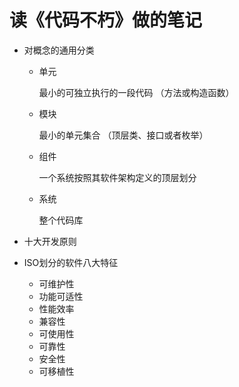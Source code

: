 # 读《代码不朽》做的笔记

- 对概念的通用分类

  - 单元

    最小的可独立执行的一段代码 （方法或构造函数）

  - 模块

    最小的单元集合 （顶层类、接口或者枚举）

  - 组件

    一个系统按照其软件架构定义的顶层划分

  - 系统

    整个代码库

- 十大开发原则

- ISO划分的软件八大特征

  - 可维护性
  - 功能可适性
  - 性能效率
  - 兼容性
  - 可使用性
  - 可靠性
  - 安全性
  - 可移植性

